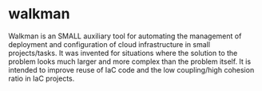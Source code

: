 # walkman
Walkman is an SMALL auxiliary tool for automating the management of deployment
and configuration of cloud infrastructure in small projects/tasks.
It was invented for situations where the solution to the problem looks 
much larger and more complex than the problem itself.
It is intended to improve  reuse of IaC code and the low coupling/high 
cohesion ratio in IaC projects.
